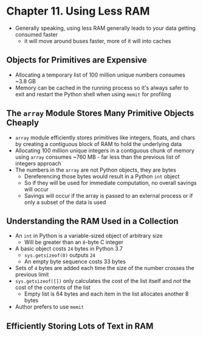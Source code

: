 # Chapter 11. Using Less RAM

* Generally speaking, using less RAM generally leads to your data getting consumed faster
  * it will move around buses faster, more of it will into caches

## Objects for Primitives are Expensive

* Allocating a temporary list of 100 million unique numbers consumes ~3.8 GB
* Memory can be cached in the running process so it's always safer to exit and restart the Python shell when using `memit` for profiling

## The `array` Module Stores Many Primitive Objects Cheaply

* `array` module efficiently stores primitives like integers, floats, and chars by creating a contiguous block of RAM to hold the underlying data
* Allocating 100 million unique integers in a contiguous chunk of memory using `array` consumes ~760 MB - far less than the previous list of integers approach
* The numbers in the `array` are not Python objects, they are bytes
  * Dereferencing those bytes would result in a Python `int` object
  * So if they will be used for immediate computation, no overall savings will occur
  * Savings will occur if the array is passed to an external process or if only a subset of the data is used

## Understanding the RAM Used in a Collection

* An `int` in Python is a variable-sized object of arbitrary size
  * Will be greater than an `8`-byte C integer
* A basic object costs `24` bytes in Python 3.7
  * `sys.getsizeof(0)` outputs `24`
  * An empty byte sequence costs 33 bytes
* Sets of `4` bytes are added each time the size of the number crosses the previous limit
* `sys.getsizeof([])` only calculates the cost of the list itself and _not_ the cost of the contents of the list
  * Empty list is 64 bytes and each item in the list allocates another 8 bytes
* Author prefers to use `memit`

## Efficiently Storing Lots of Text in RAM
